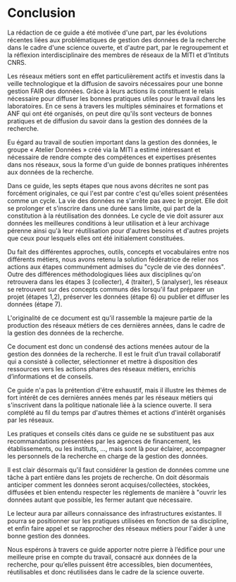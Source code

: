 # Conclusion

La rédaction de ce guide a été motivée d'une part, par les
évolutions récentes liées aux problématiques de gestion des données
de la recherche dans le cadre d'une science ouverte, et d'autre
part, par le regroupement et la réflexion interdisciplinaire des
membres de réseaux de la MITI et d'Intituts CNRS.

Les réseaux métiers sont en effet particulièrement actifs et investis
dans la veille technologique et la diffusion de savoirs nécessaires
pour une bonne gestion FAIR des données. Grâce à leurs actions ils
constituent le relais nécessaire pour diffuser les bonnes pratiques
utiles pour le travail dans les laboratoires. En ce sens à travers
les multiples séminaires et formations et ANF qui ont été organisés,
on peut dire qu'ils sont vecteurs de bonnes pratiques et de diffusion
du savoir dans la gestion des données de la recherche.

Eu égard au travail de soutien important dans la gestion des données,
le groupe « Atelier Données » créé via la MITI a estimé intéressant
et nécessaire de rendre compte des compétences et expertises présentes
dans nos réseaux, sous la forme d'un guide de bonnes pratiques
inhérentes aux données de la recherche.

Dans ce guide, les septs étapes que nous avons décrites
ne sont pas forcément originales, ce qui l'est par contre c'est
qu'elles soient présentées comme un cycle. La vie des données ne
s'arrête pas avec le projet. Elle doit se prolonger et s'inscrire
dans une durée sans limite, qui part de la constitution à la
réutilisation des données. Le cycle de vie doit assurer
aux données les meilleures conditions à leur utilisation et
à leur archivage pérenne ainsi qu'à leur réutilisation pour d'autres
besoins et d'autres projets que ceux pour lesquels elles ont été
initialement constituées.

Du fait des différentes approches, outils, concepts et vocabulaires
entre nos différents métiers, nous avons retenu la solution fédératrice
de relier nos actions aux étapes communément admises du "cycle de
vie des données". Outre des différences méthodologiques liées aux
disciplines qu'on retrouvera dans les étapes 3 (collecter), 4
(traiter), 5 (analyser), les réseaux se retrouvent sur des concepts
communs dès lorsqu'il faut préparer un projet (étapes 1,2), préserver
les données (étape 6) ou publier et diffuser les données (étape 7).

L'originalité de ce document est qu'il rassemble la majeure partie
de la production des réseaux métiers de ces dernières années, dans
le cadre de la gestion des données de la recherche.

Ce document est donc un condensé des actions menées autour de la
gestion des données de la recherche. Il est le fruit d’un travail
collaboratif qui a consisté à collecter, sélectionner et mettre à
disposition des ressources vers les actions phares des réseaux
métiers, enrichis d’informations et de conseils.

Ce guide n'a pas la prétention d'être exhaustif, mais il illustre
les thèmes de fort intérêt de ces dernières années menés par les
réseaux métiers qui s'inscrivent dans la politique nationale liée
à la science ouverte. Il sera complété au fil du temps par d'autres
thèmes et actions d'intérêt organisés par les réseaux.

Les pratiques et conseils cités dans ce guide ne se substituent pas
aux recommandations présentées par les agences de financement, les
établissements, ou les instituts, ..., mais sont là pour éclairer,
accompagner les personnels de la recherche en charge de la gestion
des données.

Il est clair désormais qu'il faut considérer la gestion de données
comme une tâche à part entière dans les projets de recherche. On
doit désormais anticiper comment les données seront acquises/collectées,
stockées, diffusées et bien entendu respecter les réglements de
manière à "ouvrir les données autant que possible, les fermer autant
que nécessaire.

Le lecteur aura par ailleurs connaissance des infrastructures existantes. Il
pourra se positionner sur les pratiques utilisées en fonction de
sa discipline, et enfin faire appel et se rapprocher des réseaux
métiers pour l'aider à une bonne gestion des données.

Nous espérons à travers ce guide apporter notre pierre à
l’édifice pour une meilleure prise en compte du travail, consacré
aux données de la recherche, pour qu’elles puissent être accessibles,
bien documentées, réutilisables et donc réutilisées dans le cadre
de la science ouverte.

